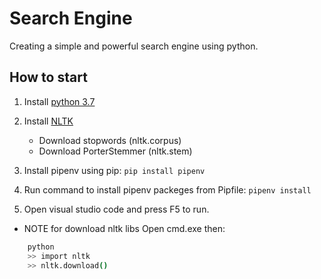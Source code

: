 # Search Engine

Creating a simple and powerful search engine using python.

## How to start

1. Install [python 3.7](https://www.python.org/ftp/python/3.7.2/python-3.7.2.exe)

2. Install [NLTK](https://www.nltk.org/)
    * Download stopwords (nltk.corpus)
    * Download PorterStemmer (nltk.stem)

3. Install pipenv using pip: `pip install pipenv`

4. Run command to install pipenv packeges from Pipfile: `pipenv install`

5. Open visual studio code and press F5 to run.

* NOTE for download nltk libs
Open cmd.exe then:

```bash
    python
    >> import nltk
    >> nltk.download()
```